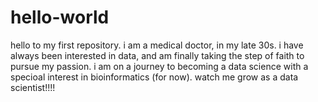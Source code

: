 # hello-world
hello to my first repository.
i am a medical doctor, in my late 30s.
i have always been interested in data, and am finally taking the step of faith to pursue my passion.
i am on a journey to becoming a data science with a specioal interest in bioinformatics (for now).
watch me grow as a data scientist!!!!

